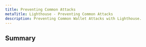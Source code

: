 ```yaml
---
title: Preventing Common Attacks
metaTitle: Lighthouse - Preventing Common Attacks
description: Preventing Common Wallet Attacks with Lighthouse.
---
```


## Summary
